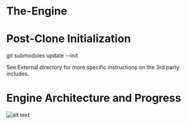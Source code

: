 # The-Engine

# Post-Clone Initialization
git submodules update --init

See External directory for more specific instructions on the 3rd party includes.

# Engine Architecture and Progress
![alt text](https://github.com/The-Engine-Process/The-Engine/tree/week-1/ArchitectureDiagram.png)